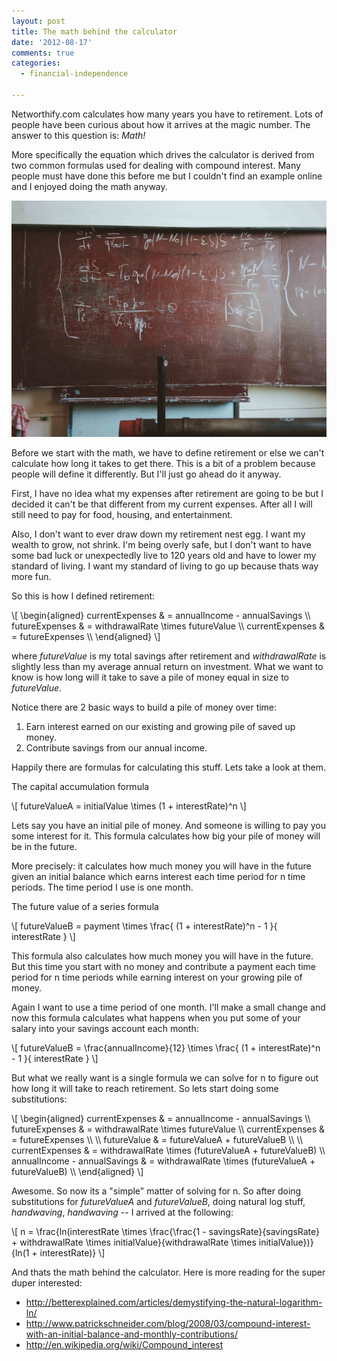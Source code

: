 ```yaml
---
layout: post
title: The math behind the calculator
date: '2012-08-17'
comments: true
categories:
  - financial-independence

---
```


<script type="text/javascript"
  src="http://cdn.mathjax.org/mathjax/latest/MathJax.js?config=TeX-AMS-MML_HTMLorMML">
</script>

Networthify.com calculates how many years you have to retirement. Lots of
people have been curious about how it arrives at the magic number.  The answer
to this question is: *Math!*

More specifically the equation which drives the calculator is derived from
two common formulas used for dealing with compound interest. Many people must
have done this before me but I couldn't find an example online and I enjoyed
doing the math anyway.

![math](/images/math.jpg)

Before we start with the math, we have to define retirement or else we can't
calculate how long it takes to get there.  This is a bit of a problem because
people will define it differently.  But I'll just go ahead do it anyway.

First, I have no idea what my expenses after retirement are going to be but I
decided it can't be that different from my current expenses. After all I will
still need to pay for food, housing, and entertainment. 

Also, I don't want to ever draw down my retirement nest egg. I want my wealth
to grow, not shrink. I'm being overly safe, but I don't want to have some bad
luck or unexpectedly live to 120 years old and have to lower my standard of
living.  I want my standard of living to go up because thats way more fun.

So this is how I defined retirement:

<p>
  \[ 
    \begin{aligned}
      currentExpenses &amp; = annualIncome - annualSavings \\
      futureExpenses  &amp; = withdrawalRate \times futureValue \\
      currentExpenses &amp; = futureExpenses \\
    \end{aligned}
  \]
</p>

where *futureValue* is my total savings after retirement and *withdrawalRate*
is slightly less than my average annual return on investment.  What we want to
know is how long will it take to save a pile of money equal in size to
*futureValue*.  

Notice there are 2 basic ways to build a pile of money over time:

 1. Earn interest earned on our existing and growing pile of saved up money.
 2. Contribute savings from our annual income.

Happily there are formulas for calculating this stuff.  Lets take a look at them.

<div class="mathHeader">The capital accumulation formula</div>

<p>\[ futureValueA = initialValue \times (1 + interestRate)^n \]</p>

Lets say you have an initial pile of money.  And someone is willing to pay you
some interest for it.  This formula calculates how big your pile of money will
be in the future.

More precisely: it calculates how much money you will have in the future given
an initial balance which earns interest each time period for n time periods.
The time period I use is one month.

<div class="mathHeader">The future value of a series formula</div>

<p>\[ futureValueB = payment \times \frac{ (1 + interestRate)^n - 1 }{ interestRate } \]</p>

This formula also calculates how much money you will have in the future. But
this time you start with no money and contribute a payment each time period for
n time periods while earning interest on your growing pile of money.

Again I want to use a time period of one month.  I'll make a small change and
now this formula calculates what happens when you put some of your salary into
your savings account each month:

<p>
  \[ futureValueB = \frac{annualIncome}{12} \times \frac{ (1 + interestRate)^n - 1 }{ interestRate } \]
</p>

But what we really want is a single formula we can solve for n to figure out
how long it will take to reach retirement.  So lets start doing some
substitutions:

<p>
  \[ 
    \begin{aligned}
                   currentExpenses &amp; = annualIncome - annualSavings \\
                   futureExpenses  &amp; = withdrawalRate \times futureValue \\
                   currentExpenses &amp; = futureExpenses \\
                                   \\
                      futureValue &amp; = futureValueA + futureValueB \\
                                   \\
                   currentExpenses &amp; = withdrawalRate \times (futureValueA + futureValueB) \\
      annualIncome - annualSavings &amp; = withdrawalRate \times (futureValueA + futureValueB) \\
    \end{aligned}
  \] 
</p>

Awesome.  So now its a "simple" matter of solving for n. So after doing substitutions for *futureValueA* and *futureValueB*, 
doing natural log stuff, *handwaving*, *handwaving* -- I arrived at the following:

<p>
  \[
    n = \frac{ln(interestRate \times \frac{\frac{1 - savingsRate}{savingsRate} + withdrawalRate \times initialValue}{withdrawalRate \times initialValue})}{ln(1 + interestRate)}
  \]
</p>

And thats the math behind the calculator.  Here is more reading for the super duper interested:

  * http://betterexplained.com/articles/demystifying-the-natural-logarithm-ln/
  * http://www.patrickschneider.com/blog/2008/03/compound-interest-with-an-initial-balance-and-monthly-contributions/
  * http://en.wikipedia.org/wiki/Compound_interest

